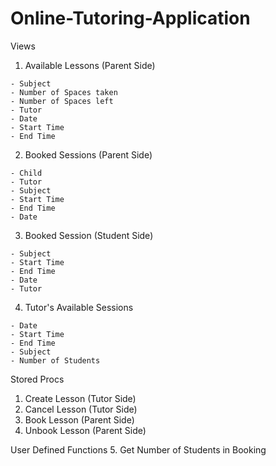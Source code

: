# Online-Tutoring-Application

Views
  1. Available Lessons (Parent Side)
 
    - Subject
    - Number of Spaces taken
    - Number of Spaces left
    - Tutor
    - Date
    - Start Time
    - End Time
  2. Booked Sessions (Parent Side)

    - Child
    - Tutor
    - Subject
    - Start Time
    - End Time
    - Date
  3. Booked Session (Student Side)

    - Subject
    - Start Time
    - End Time
    - Date
    - Tutor
  4. Tutor's Available Sessions
 
    - Date
    - Start Time
    - End Time
    - Subject
    - Number of Students

Stored Procs
  1. Create Lesson (Tutor Side)
  2. Cancel Lesson (Tutor Side)
  3. Book Lesson (Parent Side)
  4. Unbook Lesson (Parent Side)

User Defined Functions
  5. Get Number of Students in Booking

  
   
    
